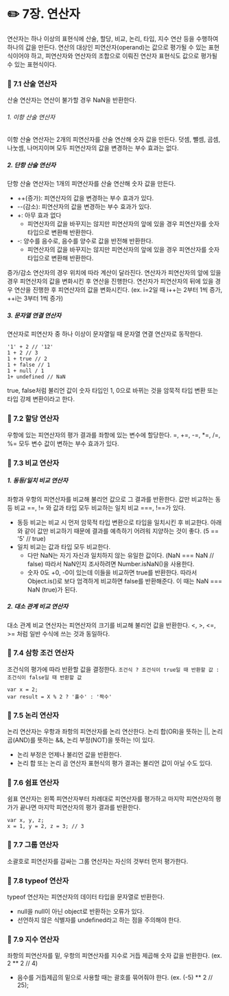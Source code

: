 # ✏️ 7장. 연산자

연산자는 하나 이상의 표현식에 산술, 할당, 비교, 논리, 타입, 지수 연산 등을 수행하여 하나의 값을 만든다.
연산의 대상인 피연산자(operand)는 값으로 평가될 수 있는 표현식이어야 하고, 피연산자와 연산자의 조합으로 이뤄진 연산자 표현식도 값으로 평가될 수 있는 표현식이다.

### 📌 7.1 산술 연산자

산술 연산자는 연산이 불가할 경우 NaN을 반환한다.

###### 1. 이항 산술 연산자

이항 산술 연산자는 2개의 피연산자를 산술 연산해 숫자 값을 만든다.
덧셈, 뺄셈, 곱셈, 나눗셈, 나머지이며 모두 피연산자의 값을 변경하는 부수 효과는 없다.

##### 2. 단항 산술 연산자

단항 산술 연산자는 1개의 피연산자를 산술 연산해 숫자 값을 만든다.

- ++(증가): 피연산자의 값을 변경하는 부수 효과가 있다.
- --(감소): 피연산자의 값을 변경하는 부수 효과가 있다.
- +: 아무 효과 없다
  - 피연산자의 값을 바꾸지는 않지만 피연산자의 앞에 있을 경우 피연산자를 숫자 타입으로 변환해 반환한다.
- -: 양수를 음수로, 음수를 양수로 값을 반전해 반환한다.
  - 피연산자의 값을 바꾸지는 않지만 피연산자의 앞에 있을 경우 피연산자를 숫자 타입으로 변환해 반환한다.

증가/감소 연산자의 경우 위치에 따라 계산이 달라진다.
연산자가 피연산자의 앞에 있을 경우 피연산자의 값을 변화시킨 후 연산을 진행한다.
연산자가 피연산자의 뒤에 있을 경우 연산을 진행한 후 피연산자의 값을 변화시킨다.
(ex. i=2일 때 i++는 2부터 1씩 증가, ++i는 3부터 1씩 증가)

##### 3. 문자열 연결 연산자

연산자로 피연산자 중 하나 이상이 문자열일 때 문자열 연결 연산자로 동작한다.

```
'1' + 2 // '12'
1 + 2 // 3
1 + true // 2
1 + false // 1
1 + null / 1
1+ undefined // NaN
```

true, false처럼 불리언 값이 숫자 타입인 1, 0으로 바뀌는 것을 암묵적 타입 변환 또는 타입 강제 변환이라고 한다.

### 📌 7.2 할당 연산자

우항에 있는 피연산자의 평가 결과를 좌항에 있는 변수에 할당한다.
=, +=, -=, \*=, /=, %= 모두 변수 값이 변하는 부수 효과가 있다.

### 📌 7.3 비교 연산자

##### 1. 동등/일치 비교 연산자

좌항과 우항의 피연산자를 비교해 불리언 값으로 그 결과를 반환한다.
값만 비교하는 동등 비교 ==, != 와 값과 타입 모두 비교하는 일치 비교 ===, !==가 있다.

- 동등 비교는 비교 시 먼저 암묵적 타입 변환으로 타입을 일치시킨 후 비교한다.
  아래와 같이 값만 비교하기 때문에 결과를 예측하기 어려워 지양하는 것이 좋다.
  (5 == '5' // true)
- 일치 비교는 값과 타입 모두 비교한다.
  - 다만 NaN는 자기 자신과 일치하지 않는 유일한 값이다. (NaN === NaN // false)
    따라서 NaN인지 조사하려면 Number.isNaN()을 사용한다.
  - 숫자 0도 +0, -0이 있는데 이들을 비교하면 true를 반환한다.
    따라서 Object.is()로 보다 엄격하게 비교하면 false를 반환해준다. 이 때는 NaN === NaN (true)가 된다.

##### 2. 대소 관계 비교 연산자

대소 관계 비교 연산자는 피연산자의 크기를 비교해 불리언 값을 반환한다.
<, >, <=, >= 처럼 일반 수식에 쓰는 것과 동일하다.

### 📌 7.4 삼항 조건 연산자

조건식의 평가에 따라 반환할 값을 결정한다.
`조건식 ? 조건식이 true일 때 반환할 값 : 조건식이 false일 때 반환할 값`

```
var x = 2;
var result = X % 2 ? '홀수' : '짝수'
```

### 📌 7.5 논리 연산자

논리 연산자는 우항과 좌항의 피연산자를 논리 연산한다.
논리 합(OR)을 뜻하는 ||, 논리 곱(AND)를 뜻하는 &&, 논리 부정(NOT)을 뜻하는 !이 있다.

- 논리 부정은 언제나 불리언 값을 반환한다.
- 논리 합 또는 논리 곱 연산자 표현식의 평가 결과는 불리언 값이 아닐 수도 있다.

### 📌 7.6 쉼표 연산자

쉼표 연산자는 왼쪽 피연산자부터 차례대로 피연산자를 평가하고 마지막 피연산자의 평가가 끝나면 마지막 피연산자의 평가 결과를 반환한다.

```
var x, y, z;
x = 1, y = 2, z = 3; // 3
```

### 📌 7.7 그룹 연산자

소괄호로 피연산자를 감싸는 그룹 연산자는 자신의 것부터 먼저 평가한다.

### 📌 7.8 typeof 연산자

typeof 연산자는 피연산자의 데이터 타입을 문자열로 반환한다.

- null을 null이 아닌 object로 반환하는 오류가 있다.
- 선언하지 않은 식별자를 undefined라고 하는 점을 주의해야 한다.

### 📌 7.9 지수 연산자

좌항의 피연산자를 밑, 우항의 피연산자를 지수로 거듭 제곱해 숫자 값을 반환한다.
(ex. 2 \*\* 2 // 4)

- 음수를 거듭제곱의 밑으로 사용할 때는 괄호를 묶어줘야 한다.
  (ex. (-5) \*\* 2 // 25);
